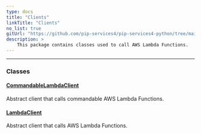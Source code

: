 ```yaml
---
type: docs
title: "Clients"
linkTitle: "Clients"
no_list: true
gitUrl: "https://github.com/pip-services4/pip-services4-python/tree/main/pip-services4-aws-python"
description: >
    This package contains classes used to call AWS Lambda Functions.
---
```

---

<div class="module-body"> 

### Classes

#### [CommandableLambdaClient](commandable_lambda_client)
Abstract client that calls commandable AWS Lambda Functions.


#### [LambdaClient](lambda_client)
Abstract client that calls AWS Lambda Functions.

</div>

